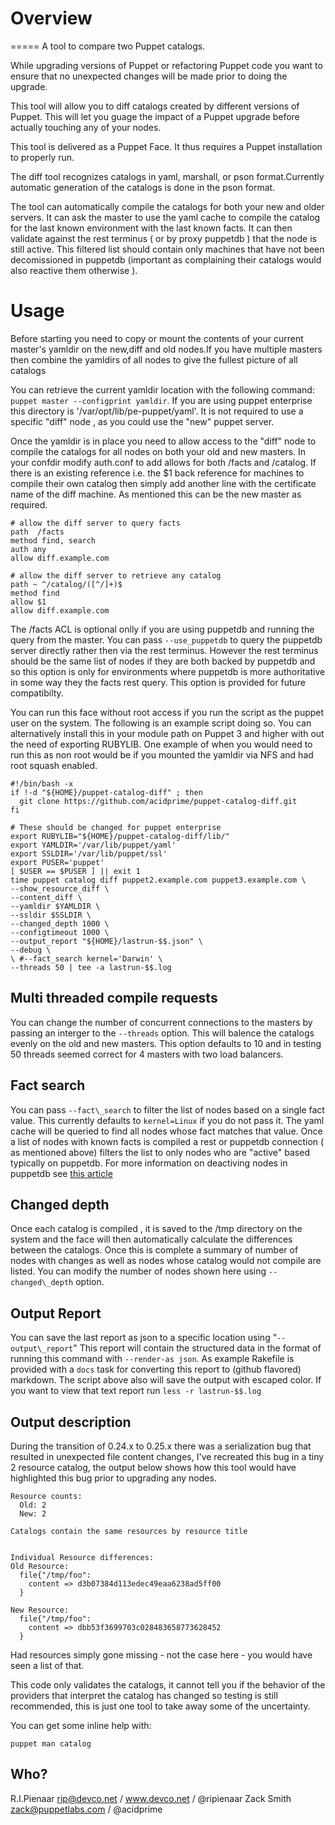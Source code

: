 # Overview
=====
A tool to compare two Puppet catalogs.

While upgrading versions of Puppet or refactoring Puppet code you want to
ensure that no unexpected changes will be made prior to doing the upgrade.

This tool will allow you to diff catalogs created by different versions of
Puppet.  This will let you guage the impact of a Puppet upgrade before actually
touching any of your nodes.

This tool is delivered as a Puppet Face. It thus requires a Puppet installation
to properly run.

The diff tool recognizes catalogs in yaml, marshall, or pson format.Currently automatic
generation of the catalogs is done in the pson format.

The tool can automatically compile the catalogs for both your new and older servers.
It can ask the master to use the yaml cache to compile the catalog for the last
known environment with the last known facts. It can then validate against the rest
terminus ( or by proxy puppetdb ) that the node is still active. This filtered list
should contain only machines that have not been decomissioned in puppetdb (important
as complaining their catalogs would also reactive them otherwise ).

# Usage
Before starting you need to copy or mount the contents of your current master's
yamldir on the new,diff and old nodes.If you have multiple masters then combine
the yamldirs of all nodes to give the fullest picture of all catalogs


You can retrieve the current yamldir location with the following command:
`puppet master --configprint yamldir`. If you are using  puppet
enterprise this directory is '/var/opt/lib/pe-puppet/yaml'. It is not required
to use a specific "diff" node , as you could use the "new" puppet server.

Once the yamldir is in place you need to allow access to the "diff" node to
compile the catalogs for all nodes on both your old and new masters.
In your confdir modify auth.conf to add allows for both /facts and /catalog.
If there is an existing reference i.e. the $1 back reference for machines to
compile their own catalog then simply add another line with the certificate
name of the diff machine. As mentioned this can be the new master as required.

~~~
# allow the diff server to query facts
path  /facts
method find, search
auth any
allow diff.example.com
~~~

~~~
# allow the diff server to retrieve any catalog
path ~ ^/catalog/([^/]+)$
method find
allow $1
allow diff.example.com
~~~

The /facts ACL is optional onlly if you are using puppetdb and running the query
from the master. You can pass `--use_puppetdb` to query the puppetdb server
directly rather then via the rest terminus. However the rest terminus should
be the same list of nodes if they are both backed by puppetdb and so this
option is only for environments where puppetdb is more authoritative in some
way they the facts rest query. This option is provided for future compatibilty.

You can run this face without root access if you run the script as the puppet user
on the system. The following is an example script doing so. You can alternatively
install this in your module path on Puppet 3 and higher with out the need of
exporting RUBYLIB. One example of when you would need to run this as non
root would be if you mounted the yamldir via NFS and had root squash enabled.

```shell
#!/bin/bash -x
if !-d "${HOME}/puppet-catalog-diff" ; then
  git clone https://github.com/acidprime/puppet-catalog-diff.git
fi

# These should be changed for puppet enterprise
export RUBYLIB="${HOME}/puppet-catalog-diff/lib/"
export YAMLDIR='/var/lib/puppet/yaml'
export SSLDIR='/var/lib/puppet/ssl'
export PUSER='puppet'
[ $USER == $PUSER ] || exit 1
time puppet catalog diff puppet2.example.com puppet3.example.com \
--show_resource_diff \
--content_diff \
--yamldir $YAMLDIR \
--ssldir $SSLDIR \
--changed_depth 1000 \
--configtimeout 1000 \
--output_report "${HOME}/lastrun-$$.json" \
--debug \
\ #--fact_search kernel='Darwin' \
--threads 50 | tee -a lastrun-$$.log
```
## Multi threaded compile requests
You can change the number of concurrent connections to the masters by passing an interger
to the `--threads` option. This will balence the catalogs evenly on the old and new
masters. This option defaults to 10 and in testing 50 threads seemed correct for
4 masters with two load balancers.

## Fact search
You can pass `--fact\_search` to filter the list of nodes based on a single fact value.
This currently defaults to `kernel=Linux` if you do not pass it. The yaml cache will be
queried to find all nodes whose fact matches that value. Once a list of nodes with known
facts is compiled a rest or puppetdb connection ( as mentioned above) filters the list
to only nodes who are "active" based typically on puppetdb. For more information on
deactiving nodes in puppetdb see [this article](http://docs.puppetlabs.com/puppetdb/latest/maintain_and_tune.html)

## Changed depth
Once each catalog is compiled , it is saved to the /tmp directory on the system and the
face will then automatically calculate the differences between the catalogs. Once this
is complete a summary of number of nodes with changes as well as nodes whose catalog
would not compile are listed. You can modify the number of nodes shown here using
`--changed\_depth` option.

## Output Report
You can save the last report as json to a specific location using "`--output\_report`"
This report will contain the structured data in the format of running this command
with `--render-as json`. As example Rakefile is provided with a `docs` task for
converting this report to (github flavored) markdown. The script above also will
save the output with escaped color. If you want to view that text report run
`less -r lastrun-$$.log`

## Output description
During the transition of 0.24.x to 0.25.x there was a serialization bug that
resulted in unexpected file content changes, I've recreated this bug in a tiny
2 resource catalog, the output below shows how this tool would have highlighted
this bug prior to upgrading any nodes.

    Resource counts:
      Old: 2
      New: 2

    Catalogs contain the same resources by resource title


    Individual Resource differences:
    Old Resource:
      file{"/tmp/foo":
        content => d3b07384d113edec49eaa6238ad5ff00
      }

    New Resource:
      file{"/tmp/foo":
        content => dbb53f3699703c028483658773628452
      }

Had resources simply gone missing - not the case here - you would have seen a
list of that.

This code only validates the catalogs, it cannot tell you if the behavior of
the providers that interpret the catalog has changed so testing is still
recommended, this is just one tool to take away some of the uncertainty.

You can get some inline help with:

    puppet man catalog

Who?
----
R.I.Pienaar <rip@devco.net> / www.devco.net / @ripienaar
Zack Smith <zack@puppetlabs.com> / @acidprime
